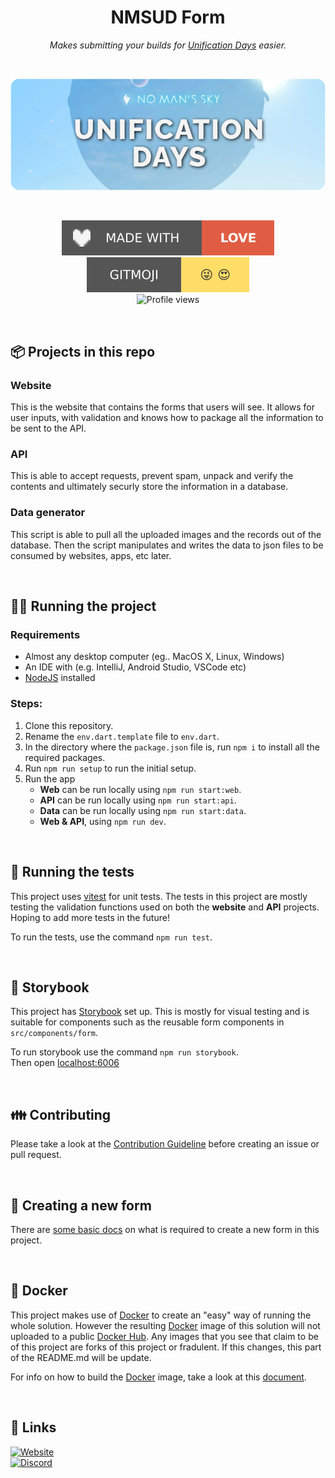<div align="center">
  
  # NMSUD Form
  _Makes submitting your builds for [Unification Days][nmsudWebsite] easier._
  
  <br />  
  
  ![header](https://github.com/NMSUD/.github/blob/main/img/banner.png?raw=true) 
  
  <br />
  
  ![madeWithLove](https://github.com/NMSUD/.github/blob/main/badge/made-with-love.svg)
  ![gitmoji](https://github.com/NMSUD/.github/blob/main/badge/gitmoji.svg?raw=true)<br />
  ![Profile views](https://komarev.com/ghpvc/?username=NMSUD&color=green&style=for-the-badge)<br />
  
  <br /> 
</div>

## 📦 Projects in this repo

### Website

This is the website that contains the forms that users will see. It allows for user inputs, with validation and knows how to package all the information to be sent to the API.

### API

This is able to accept requests, prevent spam, unpack and verify the contents and ultimately securly store the information in a database.

### Data generator

This script is able to pull all the uploaded images and the records out of the database. Then the script manipulates and writes the data to json files to be consumed by websites, apps, etc later.

<br />

## 🏃‍♂️ Running the project

### Requirements

- Almost any desktop computer (eg.. MacOS X, Linux, Windows)
- An IDE with (e.g. IntelliJ, Android Studio, VSCode etc)
- [NodeJS](https://nodejs.org) installed

### Steps:

1. Clone this repository.
2. Rename the `env.dart.template` file to `env.dart`.
3. In the directory where the `package.json` file is, run `npm i` to install all the required packages.
4. Run `npm run setup` to run the initial setup.
5. Run the app
   - **Web** can be run locally using `npm run start:web`.
   - **API** can be run locally using `npm run start:api`.
   - **Data** can be run locally using `npm run start:data`.
   - **Web & API**, using `npm run dev`.

<br />

## 🧪 Running the tests

This project uses [vitest](https://vitest.dev) for unit tests. The tests in this project are mostly testing the validation functions used on both the **website** and **API** projects. Hoping to add more tests in the future!

To run the tests, use the command `npm run test`.

<br />

## 🎨 Storybook

This project has [Storybook](https://storybook.js.com) set up. This is mostly for visual testing and is suitable for components such as the reusable form components in `src/components/form`.

To run storybook use the command `npm run storybook`. \
Then open [localhost:6006](http://localhost:6006)

<br />

## 👪 Contributing

Please take a look at the [Contribution Guideline](./.github/CONTRIBUTING.md) before creating an issue or pull request.

<br />

## 📄 Creating a new form

There are [some basic docs](./docs/CreateNewForm.md) on what is required to create a new form in this project.

<br />

## 🐋 Docker

This project makes use of [Docker][docker] to create an "easy" way of running the whole solution. However the resulting [Docker][docker] image of this solution will not uploaded to a public [Docker Hub][dockerHub]. Any images that you see that claim to be of this project are forks of this project or fradulent. If this changes, this part of the README.md will be update.

For info on how to build the [Docker][docker] image, take a look at this [document](./scripts/Docker.md).

<br />

## 🔗 Links

[![Website](https://img.shields.io/badge/Website-nmsud.com-blue?color=7986cc&style=for-the-badge)][nmsudWebsite] <br />
[![Discord](https://img.shields.io/badge/Discord-NMSUD-blue?color=5865F2&style=for-the-badge)][discord] <br />

<br />

<!-- Links used in the page -->

[nmsudWebsite]: https://nmsud.com
[docker]: https://www.docker.com
[dockerHub]: https://hub.docker.com
[discord]: https://discord.gg/jQrNeWeTwR
